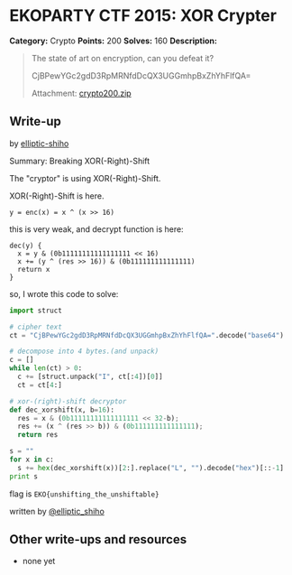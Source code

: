 # EKOPARTY CTF 2015: XOR Crypter

**Category:** Crypto
**Points:** 200
**Solves:** 160
**Description:**

> The state of art on encryption, can you defeat it?
>
> CjBPewYGc2gdD3RpMRNfdDcQX3UGGmhpBxZhYhFlfQA=
> 
> Attachment: [crypto200.zip](./crypto200.zip)


## Write-up

by [elliptic-shiho](https://github.com/elliptic-shiho)

Summary: Breaking XOR(-Right)-Shift

The "cryptor" is using XOR(-Right)-Shift.

XOR(-Right)-Shift is here.
```
y = enc(x) = x ^ (x >> 16)
```

this is very weak, and decrypt function is here:
```
dec(y) {
  x = y & (0b11111111111111111 << 16)
  x += (y ^ (res >> 16)) & (0b111111111111111)
  return x
}
```

so, I wrote this code to solve:

```python
import struct

# cipher text
ct = "CjBPewYGc2gdD3RpMRNfdDcQX3UGGmhpBxZhYhFlfQA=".decode("base64")

# decompose into 4 bytes.(and unpack)
c = []
while len(ct) > 0:
  c += [struct.unpack("I", ct[:4])[0]]
  ct = ct[4:]

# xor-(right)-shift decryptor
def dec_xorshift(x, b=16):
  res = x & (0b11111111111111111 << 32-b);
  res += (x ^ (res >> b)) & (0b111111111111111);
  return res

s = ""
for x in c:
  s += hex(dec_xorshift(x))[2:].replace("L", "").decode("hex")[::-1]
print s
```

flag is `EKO{unshifting_the_unshiftable}`

written by [@elliptic_shiho](https://twitter.com/elliptic-shiho)

## Other write-ups and resources

* none yet
